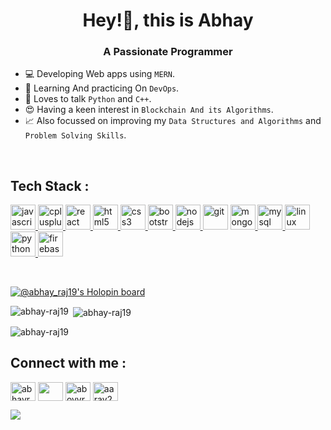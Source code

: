 <h1 align="center">Hey!👋, this is Abhay</h1>
<h3 align="center">A Passionate Programmer</h3>

- 💻 Developing Web apps using `MERN`.
- 🐬 Learning And practicing On `DevOps`.
- 🐍 Loves to talk `Python` and `C++`.
- 😍 Having a keen interest in `Blockchain And its Algorithms`.
- 📈 Also focussed on improving my `Data Structures and Algorithms` and `Problem Solving Skills`.

<br>

<h2 align="left">Tech Stack : </h2>

<p align="left"> <a href="https://developer.mozilla.org/en-US/docs/Web/JavaScript" target="_blank" rel="noreferrer"> <img src="https://cdn.worldvectorlogo.com/logos/logo-javascript.svg" alt="javascript" width="40" height="40"/> </a>
<a href="https://www.w3schools.com/cpp/" target="_blank" rel="noreferrer"> <img src="https://cdn.worldvectorlogo.com/logos/c.svg" alt="cplusplus" width="40" height="40"/></a><a href="https://reactjs.org/" target="_blank" rel="noreferrer"> <img src="https://cdn.worldvectorlogo.com/logos/react-2.svg" alt="react" width="40" height="40"/> </a>
<a href="https://www.w3.org/html/" target="_blank" rel="noreferrer"> <img src="https://cdn.worldvectorlogo.com/logos/html-1.svg" alt="html5" width="40" height="40"/> </a><a href="https://www.w3schools.com/css/" target="_blank" rel="noreferrer"> <img src="https://cdn.worldvectorlogo.com/logos/css-3.svg" alt="css3" width="40" height="40"/></a><a href="https://getbootstrap.com" target="_blank" rel="noreferrer"> <img src="https://cdn.worldvectorlogo.com/logos/bootstrap-5-1.svg" alt="bootstrap" width="40" height="40"/> </a><a href="https://nodejs.org" target="_blank" rel="noreferrer"> <img src="https://cdn.worldvectorlogo.com/logos/nodejs.svg" alt="nodejs" width="40" height="40"/> </a> <img src="https://www.vectorlogo.zone/logos/git-scm/git-scm-icon.svg" alt="git" width="40" height="40"/> </a>
<a href="https://www.mongodb.com/" target="_blank" rel="noreferrer"> <img src="https://cdn.worldvectorlogo.com/logos/mongodb-icon-1.svg" alt="mongodb" width="40" height="40"/> </a><a href="https://www.mysql.com/" target="_blank" rel="noreferrer"> <img src="https://cdn.worldvectorlogo.com/logos/mysql-6.svg" alt="mysql" width="40" height="40"/> </a><a href="https://www.linux.org/" target="_blank" rel="noreferrer"> <img src="https://cdn.worldvectorlogo.com/logos/linux-tux-1.svg" alt="linux" width="40" height="40"/> </a>
<a href="https://www.python.org" target="_blank" rel="noreferrer"> <img src="https://cdn.worldvectorlogo.com/logos/python-5.svg" alt="python" width="40" height="40"/> </a><a href="https://firebase.google.com/docs" target="_blank" rel="noreferrer"> <img src="https://www.svgrepo.com/show/373595/firebase.svg" alt="firebase" width="40" height="40"/></a>

</p>

<br>

[![@abhay_raj19's Holopin board](https://holopin.me/abhay_raj19)](https://holopin.io/@abhay_raj19)

<p><img align="left" src="https://github-readme-stats.vercel.app/api/top-langs?username=abhay-raj19&show_icons=true&locale=en&layout=compact" alt="abhay-raj19" /></p>

<p>&nbsp;<img align="center" src="https://github-readme-stats.vercel.app/api?username=abhay-raj19&show_icons=true&locale=en" alt="abhay-raj19" /></p>

<p><img align="center" src="https://github-readme-streak-stats.herokuapp.com/?user=abhay-raj19&" alt="abhay-raj19" /></p>


<h2 align="left">Connect with me : </h2>
<p align="left">
<a href="https://twitter.com/abhayraj423" target="blank"><img align="center" src="https://cdn.worldvectorlogo.com/logos/twitter-6.svg" alt="abhayraj423" height="30" width="40" /></a>
<a href="https://www.linkedin.com/in/abhay-raj19" target="blank"><img align="center" src="https://cdn.worldvectorlogo.com/logos/linkedin-icon-2.svg" alt="" height="30" width="40" /></a>
<a href="https://instagram.com/aboyyraj" target="blank"><img align="center" src="https://cdn.worldvectorlogo.com/logos/instagram-5.svg" alt="aboyyraj" height="30" width="40" /></a>
<a href="https://dev.to/abhayraj19" target="blank"><img align="center" src="https://cdn.worldvectorlogo.com/logos/devto.svg" alt="aarav238" height="30" width="40" /></a>
</p>


[![](https://visitcount.itsvg.in/api?id=abhay-raj19&icon=0&color=1)](https://visitcount.itsvg.in)

